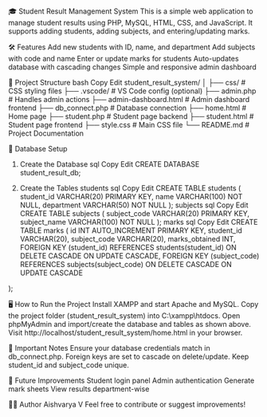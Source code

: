 🎓 Student Result Management System
This is a simple web application to manage student results using PHP, MySQL, HTML, CSS, and JavaScript.
It supports adding students, adding subjects, and entering/updating marks.

🛠️ Features
Add new students with ID, name, and department
Add subjects with code and name
Enter or update marks for students
Auto-updates database with cascading changes
Simple and responsive admin dashboard

📂 Project Structure
bash
Copy
Edit
student_result_system/
│
├── css/                # CSS styling files
├── .vscode/            # VS Code config (optional)
├── admin.php           # Handles admin actions
├── admin-dashboard.html # Admin dashboard frontend
├── db_connect.php      # Database connection
├── home.html           # Home page
├── student.php         # Student page backend
├── student.html        # Student page frontend
├── style.css           # Main CSS file
└── README.md           # Project Documentation

🧩 Database Setup
1. Create the Database
sql
Copy
Edit
CREATE DATABASE student_result_db;

2. Create the Tables
students
sql
Copy
Edit
CREATE TABLE students (
    student_id VARCHAR(20) PRIMARY KEY,
    name VARCHAR(100) NOT NULL,
    department VARCHAR(50) NOT NULL
);
subjects
sql
Copy
Edit
CREATE TABLE subjects (
    subject_code VARCHAR(20) PRIMARY KEY,
    subject_name VARCHAR(100) NOT NULL
);
marks
sql
Copy
Edit
CREATE TABLE marks (
    id INT AUTO_INCREMENT PRIMARY KEY,
    student_id VARCHAR(20),
    subject_code VARCHAR(20),
    marks_obtained INT,
    FOREIGN KEY (student_id) REFERENCES students(student_id)
        ON DELETE CASCADE ON UPDATE CASCADE,
    FOREIGN KEY (subject_code) REFERENCES subjects(subject_code)
        ON DELETE CASCADE ON UPDATE CASCADE

);

🖥️ How to Run the Project
Install XAMPP and start Apache and MySQL.
Copy the project folder (student_result_system) into C:\xampp\htdocs\.
Open phpMyAdmin and import/create the database and tables as shown above.
Visit http://localhost/student_result_system/home.html in your browser.

📌 Important Notes
Ensure your database credentials match in db_connect.php.
Foreign keys are set to cascade on delete/update.
Keep student_id and subject_code unique.

🚀 Future Improvements
Student login panel
Admin authentication
Generate mark sheets
View results department-wise

🧑‍💻 Author
Aishvarya V
Feel free to contribute or suggest improvements!
